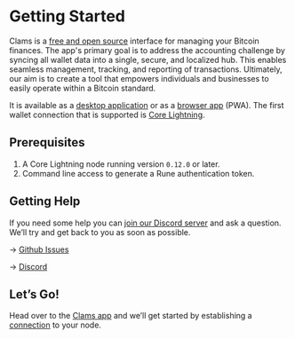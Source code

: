 # Getting Started

Clams is a [free and open source](https://en.wikipedia.org/wiki/Free_and_open-source_software) interface for managing your Bitcoin finances. The app's primary goal is to address the accounting challenge by syncing all wallet data into a single, secure, and localized hub. This enables seamless management, tracking, and reporting of transactions. Ultimately, our aim is to create a tool that empowers individuals and businesses to easily operate within a Bitcoin standard.

It is available as a [desktop application](https://github.com/clams-tech) or as a [browser app](https://app.clams.tech) (PWA). The first wallet connection that is supported is [Core Lightning](https://github.com/ElementsProject/lightning).

## Prerequisites

1. A Core Lightning node running version `0.12.0` or later.
2. Command line access to generate a Rune authentication token.

## Getting Help

If you need some help you can [join our Discord server](https://discord.gg/eWfHuJZVaB) and ask a question. We’ll try and get back to you as soon as possible.

→ [Github Issues](https://github.com/clams-tech/browser-app/issues)

→ [Discord](https://discord.gg/eWfHuJZVaB)

## Let’s Go!

Head over to the [Clams app](https://app.clams.tech) and we’ll get started by establishing a [connection](/connection) to your node.
